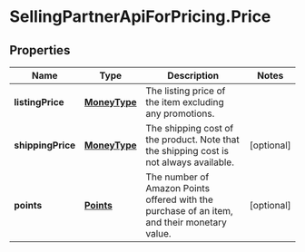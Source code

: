 # SellingPartnerApiForPricing.Price

## Properties
Name | Type | Description | Notes
------------ | ------------- | ------------- | -------------
**listingPrice** | [**MoneyType**](MoneyType.md) | The listing price of the item excluding any promotions. | 
**shippingPrice** | [**MoneyType**](MoneyType.md) | The shipping cost of the product. Note that the shipping cost is not always available. | [optional] 
**points** | [**Points**](Points.md) | The number of Amazon Points offered with the purchase of an item, and their monetary value. | [optional] 


